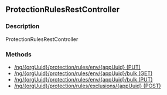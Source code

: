 ## ProtectionRulesRestController
### Description
ProtectionRulesRestController
### Methods
- [ /ng/{orgUuid}/protection/rules/env/{appUuid} (PUT) ]( ./a5698e52a69f0dbacf31ca8d2e5541cd.md)
- [ /ng/{orgUuid}/protection/rules/env/{appUuid}/bulk (GET) ]( ./dcc1d85d9a6c309cd3d5aabdb8137db0.md)
- [ /ng/{orgUuid}/protection/rules/env/{appUuid}/bulk (PUT) ]( ./567a083e150b63d470af239c61c20398.md)
- [ /ng/{orgUuid}/protection/rules/exclusions/{appUuid} (POST) ]( ./f72e2350c91ad3d6141a58c42269eeca.md)

